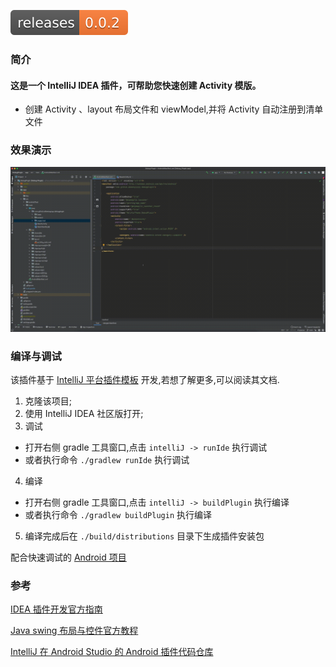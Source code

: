<p>
    <a href="https://github.com/abbenyyyyyy/Quick-Create-Android-Template/releases" target="_blank"><img src="readme_resources/releases-0.0.2-blue.svg" alt="version" /></a>
</p>

### 简介
<!-- Plugin description -->
#### 这是一个 IntelliJ IDEA 插件，可帮助您快速创建 Activity 模版。

- 创建 Activity 、layout 布局文件和 viewModel,并将 Activity 自动注册到清单文件

<!-- Plugin description end -->

### 效果演示

![Screencast](./readme_resources/Quick-Create-Android-Template.gif)

### 编译与调试

该插件基于 [IntelliJ 平台插件模板](https://github.com/JetBrains/intellij-platform-plugin-template) 开发,若想了解更多,可以阅读其文档.

1. 克隆该项目;
2. 使用 IntelliJ IDEA 社区版打开;
3. 调试
  - 打开右侧 gradle 工具窗口,点击 `intelliJ -> runIde` 执行调试
  - 或者执行命令 `./gradlew runIde` 执行调试
4. 编译
  - 打开右侧 gradle 工具窗口,点击 `intelliJ -> buildPlugin` 执行编译
  - 或者执行命令 `./gradlew buildPlugin` 执行编译
5. 编译完成后在 `./build/distributions` 目录下生成插件安装包

配合快速调试的 [Android 项目](https://github.com/abbenyyyyyy/DebugAndroidPlugin)

### 参考

[IDEA 插件开发官方指南](https://plugins.jetbrains.com/docs/intellij/welcome.html)

[Java swing 布局与控件官方教程](https://docs.oracle.com/javase/tutorial/uiswing/layout/index.html)

[IntelliJ 在 Android Studio 的 Android 插件代码仓库](https://github.com/JetBrains/android)
